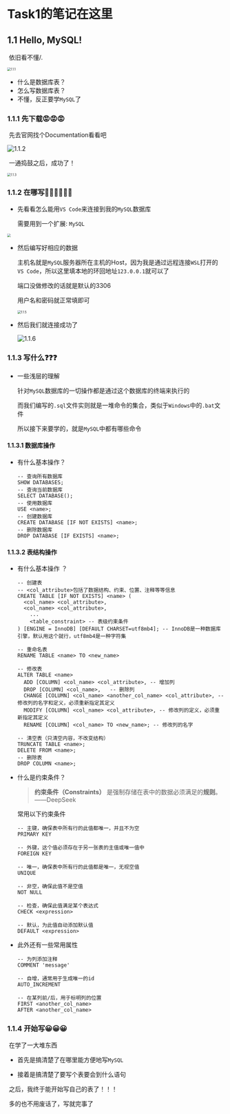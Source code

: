 # Task1的笔记在这里

## 1.1 Hello, MySQL!

​	依旧看不懂/.

<img src="./Pic/1.1.1.png" alt="1.1.1" style="zoom:50%;" />

- 什么是数据库表？
- 怎么写数据库表？
- 不懂，反正要学`MySQL`了

### 1.1.1 先下载😡😡😡

​	先去官网找个Documentation看看吧

![1.1.2](./Pic/1.1.2.png)

​	一通捣鼓之后，成功了！

<img src="./Pic/1.1.3.png" alt="1.1.3" style="zoom:50%;" />

### 1.1.2 在哪写😵‍💫😵‍💫😵‍💫

- 先看看怎么能用`VS Code`来连接到我的``MySQL``数据库

  需要用到一个扩展:  `MySQL`

<img src="./Pic/1.1.4.png" style="zoom:50%;" />

- 然后编写好相应的数据

  主机名就是`MySQL`服务器所在主机的Host，因为我是通过远程连接`WSL`打开的`VS Code`，所以这里填本地的环回地址`123.0.0.1`就可以了

  端口没做修改的话就是默认的3306

  用户名和密码就正常填即可

  <img src="./Pic/1.1.5.png" alt="1.1.5" style="zoom:50%;" />

- 然后我们就连接成功了

  ![1.1.6](./Pic/1.1.6.png)

### 1.1.3 写什么❓❓❓

- 一些浅层的理解

  针对`MySQL`数据库的一切操作都是通过这个数据库的终端来执行的

  而我们编写的`.sql`文件实则就是一堆命令的集合，类似于`Windows`中的`.bat`文件

  所以接下来要学的，就是`MySQL`中都有哪些命令

#### 1.1.3.1 数据库操作

- 有什么基本操作？

  ```mysql
  -- 查询所有数据库
  SHOW DATABASES;
  -- 查询当前数据库
  SELECT DATABASE();
  -- 使用数据库
  USE <name>;
  -- 创建数据库
  CREATE DATABASE [IF NOT EXISTS] <name>;
  -- 删除数据库
  DROP DATABASE [IF EXISTS] <name>;
  ```

#### 1.1.3.2 表结构操作

- 有什么基本操作 ？

  ```mysql
  -- 创建表
  -- <col_attribute>包括了数据结构、约束、位置、注释等等信息
  CREATE TABLE [IF NOT EXISTS] <name> (
    <col_name> <col_attribute>, 
    <col_name> <col_attribute>,
      ...	
      <table_constraint> -- 表级约束条件
  ) [ENGINE = InnoDB] [DEFAULT CHARSET=utf8mb4]; -- InnoDB是一种数据库引擎，默认用这个就行，utf8mb4是一种字符集
  
  -- 重命名表
  RENAME TABLE <name> TO <new_name>
  
  -- 修改表
  ALTER TABLE <name>
    ADD [COLUMN] <col_name> <col_attribute>, -- 增加列
    DROP [COLUMN] <col_name>,	-- 删除列
    CHANGE [COLUMN] <col_name> <another_col_name> <col_attribute>, -- 修改列的名字和定义，必须重新指定其定义
    MODIFY [COLUMN] <col_name> <col_attribute>, -- 修改列的定义，必须重新指定其定义
    RENAME [COLUMN] <col_name> TO <new_name>; -- 修改列的名字
    
  -- 清空表（只清空内容，不改变结构）
  TRUNCATE TABLE <name>;
  DELETE FROM <name>;
  -- 删除表
  DROP COLUMN <name>;
  ```
  
- 什么是约束条件？

  > **约束条件（Constraints）** 是强制存储在表中的数据必须满足的**规则**。
  > ​	——DeepSeek
  >
  
  常用以下约束条件
  ```mysql
  -- 主键，确保表中所有行的此值都唯一，并且不为空
  PRIMARY KEY
  
  -- 外键，这个值必须存在于另一张表的主值或唯一值中
  FOREIGN KEY
  
  -- 唯一，确保表中所有行的此值都是唯一，无视空值
  UNIQUE
  
  -- 非空，确保此值不是空值
  NOT NULL
  
  -- 检查，确保此值满足某个表达式
  CHECK <expression>
  
  -- 默认，为此值自动添加默认值
  DEFAULT <expression>
  ```

- 此外还有一些常用属性

  ``` mysql
  -- 为列添加注释
  COMMENT 'message'
  
  -- 自增，通常用于生成唯一的id
  AUTO_INCREMENT
  
  -- 在某列前/后，用于标明列的位置
  FIRST <another_col_name>
  AFTER <another_col_name>
  ```

### 1.1.4 开始写😀😀😀

​	在学了一大堆东西

- 首先是搞清楚了在哪里能方便地写`MySQL`

- 接着是搞清楚了要写个表要会到什么语句

​	之后，我终于能开始写自己的表了！！！

​	多的也不用废话了，写就完事了